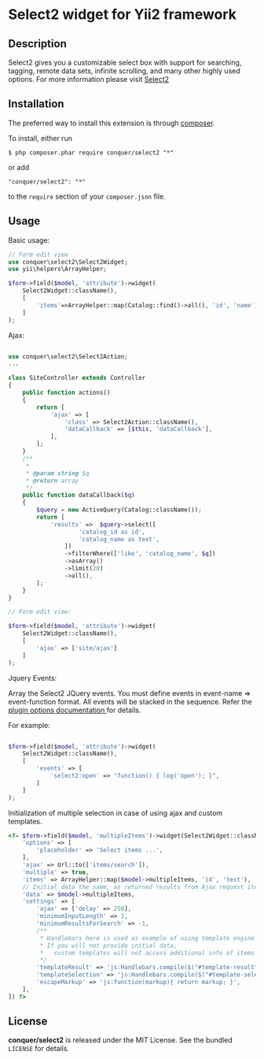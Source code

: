 Select2 widget for Yii2 framework
=================

## Description

Select2 gives you a customizable select box with support for searching, tagging, remote data sets, infinite scrolling, and many other highly used options.
For more information please visit [Select2](https://select2.github.io/) 

## Installation

The preferred way to install this extension is through [composer](http://getcomposer.org/download/). 

To install, either run

```
$ php composer.phar require conquer/select2 "*"
```
or add

```
"conquer/select2": "*"
```

to the ```require``` section of your `composer.json` file.

## Usage

Basic usage:

```php
// Form edit view
use conquer\select2\Select2Widget;
use yii\helpers\ArrayHelper;

$form->field($model, 'attribute')->widget(
    Select2Widget::className(),
    [
        'items'=>ArrayHelper::map(Catalog::find()->all(), 'id', 'name')
    ]
);
```

Ajax:

```php

use conquer\select2\Select2Action;
...

class SiteController extends Controller
{
    public function actions()
    {
        return [
            'ajax' => [
                'class' => Select2Action::className(),
                'dataCallback' => [$this, 'dataCallback'],
            ],
        ];
    }
    /**
     * 
     * @param string $q
     * @return array
     */
    public function dataCallback($q)
    {
        $query = new ActiveQuery(Catalog::className());
        return [
            'results' =>  $query->select([
                    'catalog_id as id',
                    'catalog_name as text', 
                ])
                ->filterWhere(['like', 'catalog_name', $q])
                ->asArray()
                ->limit(20)
                ->all(),
        ];
    }
}

// Form edit view:

$form->field($model, 'attribute')->widget(
    Select2Widget::className(),
    [
        'ajax' => ['site/ajax']
    ]
);
```

Jquery Events:

Array the Select2 JQuery events. You must define events in event-name => event-function format. All events will be stacked in the sequence. Refer the [plugin options documentation ](https://select2.github.io/options.html) for details. 

For example:

```php

$form->field($model, 'attribute')->widget(
    Select2Widget::className(),
    [
        'events' => [
            'select2:open' => "function() { log('open'); }",
        ]
    ]
);

```

Initialization of multiple selection in case of using ajax and custom templates.

```php
<?= $form->field($model, 'multipleItems')->widget(Select2Widget::className(), [
    'options' => [
        'placeholder' => 'Select items ...',
    ],
    'ajax' => Url::to(['items/search']),
    'multiple' => true,
    'items' => ArrayHelper::map($model->multipleItems, 'id', 'text'),
    // Initial data the same, as returned results from Ajax request items/search
    'data' => $model->multipleItems,
    'settings' => [
        'ajax' => ['delay' => 250],
        'minimumInputLength' => 1,
        'minimumResultsForSearch' => -1,
        /** 
         * Handlebars here is used as example of using template engine
         * If you will not provide initial data,
         *   custom templates will not access additional info of items
         */
        'templateResult' => 'js:Handlebars.compile($("#template-result").html())',
        'templateSelection' => 'js:Handlebars.compile($("#template-selection").html())',
        'escapeMarkup' => 'js:function(markup){ return markup; }',
    ],
]) ?>
```

## License

**conquer/select2** is released under the MIT License. See the bundled `LICENSE` for details.
